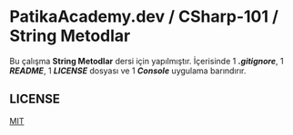 # PatikaAcademy.dev / CSharp-101 / String Metodlar 
Bu çalışma **String Metodlar** dersi için yapılmıştır. İçerisinde 1 ***.gitignore***, 1 ***README***, 1 ***LICENSE*** dosyası ve 1 ***Console*** uygulama barındırır.

## LICENSE
[MIT](LICENSE)